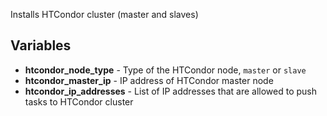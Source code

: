 Installs HTCondor cluster (master and slaves)

## Variables
* **htcondor_node_type** - Type of the HTCondor node, `master` or `slave`
* **htcondor_master_ip** - IP address of HTCondor master node
* **htcondor_ip_addresses** - List of IP addresses that are allowed to push tasks to HTCondor cluster
